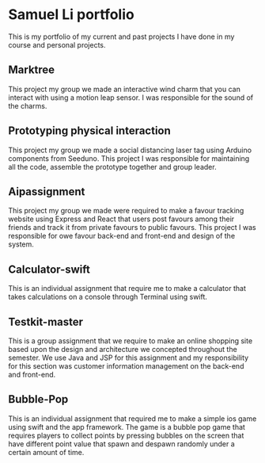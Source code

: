 # Samuel Li portfolio 
This is my portfolio of my current and past projects I have done in my course and personal projects.
## Marktree 
This project my group we made an interactive wind charm that you can interact with using a motion leap sensor. I was responsible for the sound of the charms. 
## Prototyping physical interaction 
This project my group we made a social distancing laser tag using Arduino components from Seeduno. This project I was responsible for maintaining all the code, assemble the prototype together and group leader. 
 ## Aipassignment 
This project my group we made were required to make a favour tracking website using Express and React that users post favours among their friends and track it from private favours to public favours.  This project I was responsible for owe favour back-end and front-end and design of the system. 

## Calculator-swift 
This is an individual assignment that require me to make a calculator that takes calculations on a console through Terminal using swift. 
## Testkit-master 
This is a group assignment that we require to make an online shopping site based upon the design and architecture we concepted throughout the semester. We use Java and JSP for this assignment and my responsibility for this section was customer information management on the back-end and front-end.
## Bubble-Pop 
This is an individual assignment that required me to make a simple ios game using swift and the app framework.  The game is a bubble pop game that requires players to collect points by pressing bubbles on the screen that have different point value that spawn and despawn randomly under a certain amount of time.  
